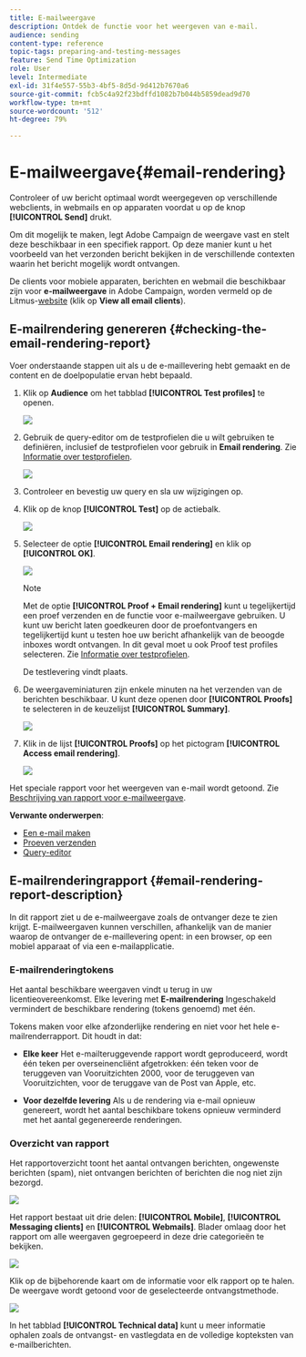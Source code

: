 ```yaml
---
title: E-mailweergave
description: Ontdek de functie voor het weergeven van e-mail.
audience: sending
content-type: reference
topic-tags: preparing-and-testing-messages
feature: Send Time Optimization
role: User
level: Intermediate
exl-id: 31f4e557-55b3-4bf5-8d5d-9d412b7670a6
source-git-commit: fcb5c4a92f23bdffd1082b7b044b5859dead9d70
workflow-type: tm+mt
source-wordcount: '512'
ht-degree: 79%

---
```


# E-mailweergave{#email-rendering}

Controleer of uw bericht optimaal wordt weergegeven op verschillende webclients, in webmails en op apparaten voordat u op de knop **[!UICONTROL Send]** drukt.

Om dit mogelijk te maken, legt Adobe Campaign de weergave vast en stelt deze beschikbaar in een specifiek rapport. Op deze manier kunt u het voorbeeld van het verzonden bericht bekijken in de verschillende contexten waarin het bericht mogelijk wordt ontvangen.

De clients voor mobiele apparaten, berichten en webmail die beschikbaar zijn voor **e-mailweergave** in Adobe Campaign, worden vermeld op de Litmus-[website](https://litmus.com/email-testing) (klik op **View all email clients**).

## E-mailrendering genereren {#checking-the-email-rendering-report}

Voer onderstaande stappen uit als u de e-maillevering hebt gemaakt en de content en de doelpopulatie ervan hebt bepaald.

1. Klik op **Audience** om het tabblad **[!UICONTROL Test profiles]** te openen.

   ![](assets/email_rendering_05.png)

1. Gebruik de query-editor om de testprofielen die u wilt gebruiken te definiëren, inclusief de testprofielen voor gebruik in **Email rendering**. Zie [Informatie over testprofielen](../../audiences/using/managing-test-profiles.md).

   ![](assets/email_rendering_06.png)

1. Controleer en bevestig uw query en sla uw wijzigingen op.
1. Klik op de knop **[!UICONTROL Test]** op de actiebalk.

   ![](assets/email_rendering_07.png)

1. Selecteer de optie **[!UICONTROL Email rendering]** en klik op **[!UICONTROL OK]**.

   ![](assets/email_rendering_08.png)

   >[!NOTE]
   >
   >Met de optie **[!UICONTROL Proof + Email rendering]** kunt u tegelijkertijd een proef verzenden en de functie voor e-mailweergave gebruiken. U kunt uw bericht laten goedkeuren door de proefontvangers en tegelijkertijd kunt u testen hoe uw bericht afhankelijk van de beoogde inboxes wordt ontvangen. In dit geval moet u ook Proof test profiles selecteren. Zie [Informatie over testprofielen](../../audiences/using/managing-test-profiles.md).

   De testlevering vindt plaats.

1. De weergaveminiaturen zijn enkele minuten na het verzenden van de berichten beschikbaar. U kunt deze openen door **[!UICONTROL Proofs]** te selecteren in de keuzelijst **[!UICONTROL Summary]**.

   ![](assets/email_rendering_03.png)

1. Klik in de lijst **[!UICONTROL Proofs]** op het pictogram **[!UICONTROL Access email rendering]**.

   ![](assets/email_rendering_04.png)

Het speciale rapport voor het weergeven van e-mail wordt getoond. Zie [Beschrijving van rapport voor e-mailweergave](#email-rendering-report-description).

**Verwante onderwerpen**:

* [Een e-mail maken](../../channels/using/creating-an-email.md)
* [Proeven verzenden](../../sending/using/sending-proofs.md)
* [Query-editor](../../automating/using/editing-queries.md#about-query-editor)

## E-mailrenderingrapport {#email-rendering-report-description}

In dit rapport ziet u de e-mailweergave zoals de ontvanger deze te zien krijgt. E-mailweergaven kunnen verschillen, afhankelijk van de manier waarop de ontvanger de e-maillevering opent: in een browser, op een mobiel apparaat of via een e-mailapplicatie.

### E-mailrenderingtokens

Het aantal beschikbare weergaven vindt u terug in uw licentieovereenkomst. Elke levering met **E-mailrendering** Ingeschakeld vermindert de beschikbare rendering (tokens genoemd) met één.

Tokens maken voor elke afzonderlijke rendering en niet voor het hele e-mailrenderrapport. Dit houdt in dat:

* **Elke keer** Het e-mailteruggevende rapport wordt geproduceerd, wordt één teken per overseinencliënt afgetrokken: één teken voor de teruggeven van Vooruitzichten 2000, voor de teruggeven van Vooruitzichten, voor de teruggave van de Post van Apple, etc.

* **Voor dezelfde levering** Als u de rendering via e-mail opnieuw genereert, wordt het aantal beschikbare tokens opnieuw verminderd met het aantal gegenereerde renderingen.

### Overzicht van rapport

Het rapportoverzicht toont het aantal ontvangen berichten, ongewenste berichten (spam), niet ontvangen berichten of berichten die nog niet zijn bezorgd.

![](assets/inbox_rendering_report.png)

Het rapport bestaat uit drie delen: **[!UICONTROL Mobile]**, **[!UICONTROL Messaging clients]** en **[!UICONTROL Webmails]**. Blader omlaag door het rapport om alle weergaven gegroepeerd in deze drie categorieën te bekijken.

![](assets/inbox_rendering_report_3.png)

Klik op de bijbehorende kaart om de informatie voor elk rapport op te halen. De weergave wordt getoond voor de geselecteerde ontvangstmethode.

![](assets/inbox_rendering_report_2.png)

In het tabblad **[!UICONTROL Technical data]** kunt u meer informatie ophalen zoals de ontvangst- en vastlegdata en de volledige kopteksten van e-mailberichten.
